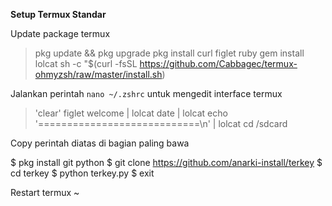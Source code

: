 **Setup Termux Standar**

Update package termux

 > pkg update && pkg upgrade
 > pkg install curl figlet ruby
> gem install lolcat
> sh -c "$(curl -fsSL https://github.com/Cabbagec/termux-ohmyzsh/raw/master/install.sh)

Jalankan perintah `nano ~/.zshrc` untuk mengedit interface termux 

> 'clear'
> figlet welcome | lolcat
> date | lolcat
> echo '============================\n' | lolcat
> cd /sdcard

Copy perintah diatas di bagian paling bawa

$ pkg install git python
$ git clone https://github.com/anarki-install/terkey
$ cd terkey
$ python terkey.py
$ exit

Restart termux ~
